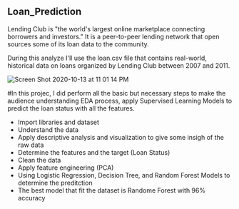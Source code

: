 ## Loan_Prediction

Lending Club is "the world's largest online marketplace connecting borrowers and investors." It is a peer-to-peer lending network that open sources some of its loan data to the community.

During this analyze I'll use the loan.csv file that contains real-world, historical data on loans organized by Lending Club between 2007 and 2011.

![Screen Shot 2020-10-13 at 11 01 14 PM](https://user-images.githubusercontent.com/63126292/95942130-01280980-0da8-11eb-88a8-cfa750120469.png)

#In this projec, I did perform all the basic but necessary steps to make the audience understanding EDA process, apply Supervised Learning Models to predict the loan status with all the features.

* Import libraries and dataset
* Understand the data
* Apply descriptive analysis and visualization to give some insigh of the raw data
* Determine the features and the target (Loan Status)
* Clean the data 
* Apply feature engineering (PCA)
* Using Logistic Regression, Decision Tree, and Random Forest Models to determine the preditction
* The best model that fit the dataset is Randome Forest with 96% accuracy
